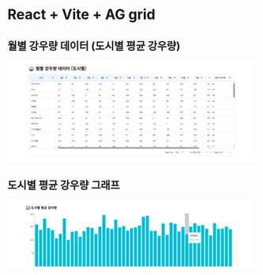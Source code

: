 # React + Vite + AG grid
## 월별 강우량 데이터 (도시별 평균 강우량)

![alt text](image.png)


## 도시별 평균 강우량 그래프

![alt text](image-1.png)
